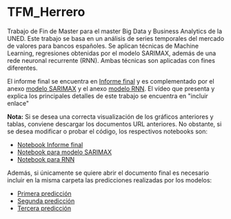 # TFM_Herrero
Trabajo de Fin de Master para el master Big Data y Business Analytics de la UNED. Este trabajo se basa en un análisis de series temporales del mercado de valores para bancos españoles. Se aplican técnicas de Machine Learning, regresiones obtenidas por el modelo SARIMAX, además de una rede neuronal recurrente (RNN). Ambas técnicas son aplicadas con fines diferentes.

El informe final se encuentra en [Informe final](https://github.com/Marioherreroglez/TFM_Herrero/blob/main/TFM_Herrero.ipynb) y es complementado por el anexo [modelo SARIMAX](https://github.com/Marioherreroglez/TFM_Herrero/blob/main/Prediccion_SARIMAX.html) y el anexo [modelo RNN](https://github.com/Marioherreroglez/TFM_Herrero/blob/main/Prediccion_RNN.html). El vídeo que presenta y explica los principales detalles de este trabajo se encuentra en "incluir enlace"

**Nota:** Si se desea una correcta visualización de los gráficos anteriores y tablas, conviene descargar los documentos URL anteriores. No obstante, si se desea modificar o probar el código, los respectivos notebooks son:
* [Notebook Informe final](https://github.com/Marioherreroglez/TFM_Herrero/blob/main/TFM_Herrero.ipynb)
* [Notebook para modelo SARIMAX](https://github.com/Marioherreroglez/TFM_Herrero/blob/main/Prediccion_SARIMAX.ipynb)
* [Notebook para RNN](https://github.com/Marioherreroglez/TFM_Herrero/blob/main/Prediccion_RNN.ipynb)

Además, si únicamente se quiere abrir el documento final es necesario incluir en la misma carpeta las predicciones realizadas por los modelos:
- [Primera predicción](https://github.com/Marioherreroglez/TFM_Herrero/blob/main/prediccion1.csv)
- [Segunda predicción](https://github.com/Marioherreroglez/TFM_Herrero/blob/main/prediccion2.csv)
- [Tercera predicción](https://github.com/Marioherreroglez/TFM_Herrero/blob/main/prediccion3.csv)
